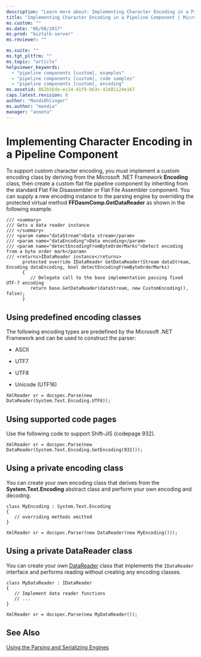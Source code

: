 ```yaml
---
description: "Learn more about: Implementing Character Encoding in a Pipeline Component"
title: "Implementing Character Encoding in a Pipeline Component | Microsoft Docs"
ms.custom: ""
ms.date: "06/08/2017"
ms.prod: "biztalk-server"
ms.reviewer: ""

ms.suite: ""
ms.tgt_pltfrm: ""
ms.topic: "article"
helpviewer_keywords: 
  - "pipeline components [custom], examples"
  - "pipeline components [custom], code samples"
  - "pipeline components [custom], encoding"
ms.assetid: 862b56da-ec14-41f9-b63c-42d81124e167
caps.latest.revision: 8
author: "MandiOhlinger"
ms.author: "mandia"
manager: "anneta"
---
```

# Implementing Character Encoding in a Pipeline Component
To support custom character encoding, you must implement a custom encoding class by deriving from the Microsoft .NET Framework **Encoding** class, then create a custom flat file pipeline component by inheriting from the standard Flat File Disassembler or Flat File Assembler component. You can supply a new encoding instance to the parsing engine by overriding the protected virtual method **FFDasmComp.GetDataReader** as shown in the following example.  
  
```  
/// <summary>  
/// Gets a data reader instance  
/// </summary>  
/// <param name="dataStream">Data stream</param>  
/// <param name="dataEncoding">Data encoding</param>  
/// <param name="detectEncodingFromByteOrderMarks">Detect encoding from a byte order mark</param>  
/// <returns>IDataReader instance</returns>  
      protected override IDataReader GetDataReader(Stream dataStream, Encoding dataEncoding, bool detectEncodingFromByteOrderMarks)  
      {  
         // Delegate call to the base implementation passing fixed UTF-7 encoding  
         return base.GetDataReader(dataStream, new CustomEncoding(), false);  
      }  
```  
  
## Using predefined encoding classes  
 The following encoding types are predefined by the Microsoft .NET Framework and can be used to construct the parser:  
  
-   ASCII  
  
-   UTF7  
  
-   UTF8  
  
-   Unicode (UTF16)  
  
```  
XmlReader xr = docspec.Parse(new DataReader(System.Text.Encoding.UTF8));  
```  
  
## Using supported code pages  
 Use the following code to support Shift-JIS (codepage 932).  
  

```  
XmlReader xr = docspec.Parse(new DataReader(System.Text.Encoding.GetEncoding(932)));  
```  
  
## Using a private encoding class  
 You can create your own encoding class that derives from the **System.Text.Encoding** abstract class and perform your own encoding and decoding.  
  
```  
class MyEncoding : System.Text.Encoding  
{  
   // overriding methods omitted  
}  
  
XmlReader xr = docspec.Parser(new DataReader(new MyEncoding()));  
```  
  
## Using a private DataReader class  

 You can create your own [DataReader](/dotnet/api/microsoft.solutions.btahl7.pipelines.datareader) class that implements the `IDataReader` interface and performs reading without creating any encoding classes.  
  
```  
class MyDataReader : IDataReader  
{  
   // Implement data reader functions  
   // ...  
}  
  
XmlReader xr = docspec.Parse(new MyDataReader());  
```  
  
## See Also  
 [Using the Parsing and Serializing Engines](../core/using-the-parsing-and-serializing-engines.md)
